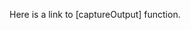 Here is a link to [captureOutput] function.

<!--- MODULE kotlinx-knit-test -->
<!--- INDEX kotlinx.knit.test -->
<!--- END -->
